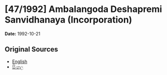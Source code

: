 # [47/1992] Ambalangoda Deshapremi Sanvidhanaya (Incorporation)

**Date:** 1992-10-21

## Original Sources

- [English](https://documents.gov.lk/view/acts/1992/10/47-1992_E.pdf)
- [සිංහල](https://documents.gov.lk/view/acts/1992/10/47-1992_S.pdf)
